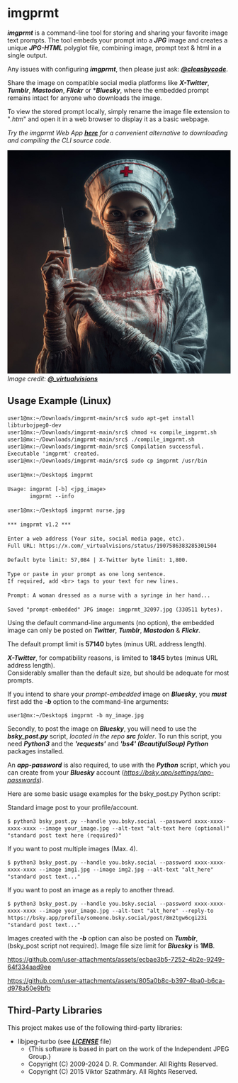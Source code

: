 # imgprmt

***imgprmt*** is a command-line tool for storing and sharing your favorite image text prompts. The tool embeds your prompt into a ***JPG*** image and creates a unique ***JPG-HTML*** polyglot file, combining image, prompt text & html in a single output.  

Any issues with configuring ***imgprmt***, then please just ask: [***@cleasbycode***](https://x.com/CleasbyCode).

Share the image on compatible social media platforms like ***X-Twitter***, ***Tumblr***, ***Mastodon***, ***Flickr*** or ****Bluesky***, where the embedded prompt remains intact for anyone who downloads the image.  

To view the stored prompt locally, simply rename the image file extension to "*.htm*" and open it in a web browser to display it as a basic webpage.

*Try the imgprmt Web App [***here***](https://cleasbycode.co.uk/imgprmt/app/) for a convenient alternative to downloading and compiling the CLI source code.*

![Demo Image](https://github.com/CleasbyCode/imgprmt/blob/main/demo_image/imgprmt_55784.jpg)  
*Image credit: [***@_virtualvisions***](https://x.com/_virtualvisions/status/1907586383285301504)*  

## Usage Example (Linux)

```console
user1@mx:~/Downloads/imgprmt-main/src$ sudo apt-get install libturbojpeg0-dev
user1@mx:~/Downloads/imgprmt-main/src$ chmod +x compile_imgprmt.sh
user1@mx:~/Downloads/imgprmt-main/src$ ./compile_imgprmt.sh
user1@mx:~/Downloads/imgprmt-main/src$ Compilation successful. Executable 'imgprmt' created.
user1@mx:~/Downloads/imgprmt-main/src$ sudo cp imgprmt /usr/bin

user1@mx:~/Desktop$ imgprmt 

Usage: imgprmt [-b] <jpg_image> 
       imgprmt --info

user1@mx:~/Desktop$ imgprmt nurse.jpg

*** imgprmt v1.2 ***

Enter a web address (Your site, social media page, etc).
Full URL: https://x.com/_virtualvisions/status/1907586383285301504

Default byte limit: 57,084 | X-Twitter byte limit: 1,800.

Type or paste in your prompt as one long sentence.
If required, add <br> tags to your text for new lines.

Prompt: A woman dressed as a nurse with a syringe in her hand...

Saved "prompt-embedded" JPG image: imgprmt_32097.jpg (330511 bytes).

```
Using the default command-line arguments (no option), the embedded image can only be posted on ***Twitter***, ***Tumblr***, ***Mastodon*** & ***Flickr***.  

The default prompt limit is **57140** bytes (minus URL address length).
		
***X-Twitter***, for compatibility reasons, is limited to **1845** bytes (minus URL address length).  
Considerably smaller than the default size, but should be adequate for most prompts.

If you intend to share your *prompt-embedded* image on ***Bluesky***, you ***must*** first add the ***-b*** option to the command-line arguments:  

```console
user1@mx:~/Desktop$ imgprmt -b my_image.jpg
```
Secondly, to post the image on ***Bluesky***, you will need to use the ***bsky_post.py*** script, *located in the repo ***src*** folder*. To run this script, you need ***Python3*** and the ***'requests'*** and ***'bs4' (BeautifulSoup) Python*** packages installed.  

An ***app-password*** is also required, to use with the ***Python*** script, which you can create from your ***Bluesky*** account (*https://bsky.app/settings/app-passwords*).  

Here are some basic usage examples for the bsky_post.py Python script:  

Standard image post to your profile/account.

```console
$ python3 bsky_post.py --handle you.bsky.social --password xxxx-xxxx-xxxx-xxxx --image your_image.jpg --alt-text "alt-text here (optional)" "standard post text here (required)"
```
If you want to post multiple images (Max. 4).  

```console
$ python3 bsky_post.py --handle you.bsky.social --password xxxx-xxxx-xxxx-xxxx --image img1.jpg --image img2.jpg --alt-text "alt_here" "standard post text..."
```
If you want to post an image as a reply to another thread.  

```console
$ python3 bsky_post.py --handle you.bsky.social --password xxxx-xxxx-xxxx-xxxx --image your_image.jpg --alt-text "alt_here" --reply-to https://bsky.app/profile/someone.bsky.social/post/8m2tgw6cgi23i "standard post text..."
```

Images created with the ***-b*** option can also be posted on ***Tumblr***, (bsky_post script not required).
Image file size limit for ***Bluesky*** is **1MB**.  

https://github.com/user-attachments/assets/ecbae3b5-7252-4b2e-9249-64f334aad9ee

https://github.com/user-attachments/assets/805a0b8c-b397-4ba0-b6ca-d978a50e9bfb

## Third-Party Libraries

This project makes use of the following third-party libraries:

- libjpeg-turbo (see [***LICENSE***](https://github.com/libjpeg-turbo/libjpeg-turbo/blob/main/LICENSE.md) file)  
  - {This software is based in part on the work of the Independent JPEG Group.}
  - Copyright (C) 2009-2024 D. R. Commander. All Rights Reserved.
  - Copyright (C) 2015 Viktor Szathmáry. All Rights Reserved.
    
##
